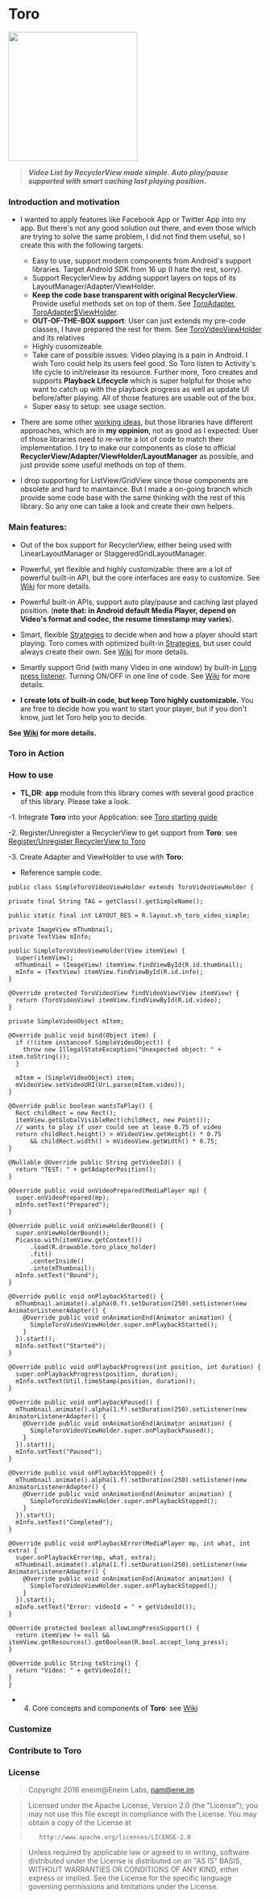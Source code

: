 # Toro

<img src="https://github.com/eneim/Toro/blob/master/art/web_hi_res_512.png" width="256">


> ***Video List by RecyclerView made simple. Auto play/pause supported with smart caching last playing position.***

### Introduction and motivation

- I wanted to apply features like Facebook App or Twitter App into my app. But there's not any good solution out there, and even those which are trying to solve the same problem, I did not find them useful, so I create this with the following targets:
  - Easy to use, support modern components from Android's support libraries. Target Android SDK from 16 up (I hate the rest, sorry).
  - Support RecyclerView by adding support layers on tops of its LayoutManager/Adapter/ViewHolder.
  - **Keep the code base transparent with original RecyclerView**. Provide useful methods set on top of them. See [ToroAdapter](https://github.com/eneim/Toro/blob/master/toro/src/main/java/im/ene/lab/toro/ToroAdapter.java), [ToroAdapter$ViewHolder](https://github.com/eneim/Toro/blob/master/toro/src/main/java/im/ene/lab/toro/ToroAdapter.java#L59).
  - **OUT-OF-THE-BOX support**: User can just extends my pre-code classes, I have prepared the rest for them. See [ToroVideoViewHolder]() and its relatives
  - Highly cusomizeable.
  - Take care of possible issues: Video playing is a pain in Android. I wish Toro could help its users feel good. So Toro listen to Activity's life cycle to init/release its resource. Further more, Toro creates and supports **Playback Lifecycle** which is super helpful for those who want to catch up with the playback progress as well as update UI before/after playing. All of those features are usable out of the box.
  - Super easy to setup: see usage section.

- There are some other [working ideas](https://github.com/danylovolokh/VideoPlayerManager), but those libraries have different approaches, which are in **my oppinion**, not as good as I expected: User of those libraries need to re-write a lot of code to match their implementation. I try to make our components as close to official **RecyclerView/Adapter/ViewHolder/LayoutManager** as possible, and just provide some useful methods on top of them. 

- I drop supporting for ListView/GridView since those components are obsolete and hard to maintaince. But I made a on-going branch which provide some code base with the same thinking with the rest of this library. So any one can take a look and create their own helpers.

### Main features:

- Out of the box support for RecyclerView, either being used with LinearLayoutManager or StaggeredGridLayoutManager.

- Powerful, yet flexible and highly customizable: there are a lot of powerful built-in API, but the core interfaces are easy to customize. See [Wiki](https://github.com/eneim/Toro/wiki) for more details.

- Powerful built-in APIs, support auto play/pause and caching last played position. (**note that: in Android default Media Player, depend on Video's format and codec, the resume timestamp may varies**). 

- Smart, flexible [Strategies](https://github.com/eneim/Toro/blob/master/toro/src/main/java/im/ene/lab/toro/ToroStrategy.java) to decide when and how a player should start playing. Toro comes with optimized built-in [Strategies](https://github.com/eneim/Toro/blob/master/toro/src/main/java/im/ene/lab/toro/Toro.java#L516), but user could always create their own. See [Wiki](https://github.com/eneim/Toro/wiki) for more details.

- Smartly support Grid (with many Video in one window) by built-in [Long press listener](https://github.com/eneim/Toro/blob/master/toro/src/main/java/im/ene/lab/toro/Toro.java#L108). Turning ON/OFF in one line of code. See [Wiki](https://github.com/eneim/Toro/wiki) for more details.
 
- **I create lots of built-in code, but keep Toro highly customizable.** You are free to decide how you want to start your player, but if you don't know, just let Toro help you to decide.

**See [Wiki](https://github.com/eneim/Toro/wiki) for more details.**

### Toro in Action

<!--<img src="https://github.com/eneim/Toro/blob/master/art/sample_1.gif" width="180">-->
<!--<img src="https://github.com/eneim/Toro/blob/master/art/sample_2.gif" width="180">-->
<!--<img src="https://github.com/eneim/Toro/blob/master/art/sample_4.gif" width="180">-->
<!--<img src="https://github.com/eneim/Toro/blob/master/art/sample_5.gif" width="180">-->

<!--<img src="https://github.com/eneim/Toro/blob/master/art/sample_3.gif" width="360">-->

### How to use

- **TL,DR**: **app** module from this library comes with several good practice of this library. Please take a look.

-1. Integrate **Toro** into your Application: see [Toro starting guide](https://github.com/eneim/Toro/wiki/1.-Toro-starting-guide)

-2. Register/Unregister a RecyclerView to get support from **Toro**: see [Register/Unregister RecyclerView to Toro](https://github.com/eneim/Toro/wiki/1.-Toro-starting-guide#registerunregister-recyclerview-to-toro)

-3. Create Adapter and ViewHolder to use with **Toro**:
  - Reference sample code: 
  
  ```
  public class SimpleToroVideoViewHolder extends ToroVideoViewHolder {

  private final String TAG = getClass().getSimpleName();

  public static final int LAYOUT_RES = R.layout.vh_toro_video_simple;

  private ImageView mThumbnail;
  private TextView mInfo;

  public SimpleToroVideoViewHolder(View itemView) {
    super(itemView);
    mThumbnail = (ImageView) itemView.findViewById(R.id.thumbnail);
    mInfo = (TextView) itemView.findViewById(R.id.info);
  }

  @Override protected ToroVideoView findVideoView(View itemView) {
    return (ToroVideoView) itemView.findViewById(R.id.video);
  }

  private SimpleVideoObject mItem;

  @Override public void bind(Object item) {
    if (!(item instanceof SimpleVideoObject)) {
      throw new IllegalStateException("Unexpected object: " + item.toString());
    }

    mItem = (SimpleVideoObject) item;
    mVideoView.setVideoURI(Uri.parse(mItem.video));
  }

  @Override public boolean wantsToPlay() {
    Rect childRect = new Rect();
    itemView.getGlobalVisibleRect(childRect, new Point());
    // wants to play if user could see at lease 0.75 of video
    return childRect.height() > mVideoView.getHeight() * 0.75
        && childRect.width() > mVideoView.getWidth() * 0.75;
  }

  @Nullable @Override public String getVideoId() {
    return "TEST: " + getAdapterPosition();
  }

  @Override public void onVideoPrepared(MediaPlayer mp) {
    super.onVideoPrepared(mp);
    mInfo.setText("Prepared");
  }

  @Override public void onViewHolderBound() {
    super.onViewHolderBound();
    Picasso.with(itemView.getContext())
        .load(R.drawable.toro_place_holder)
        .fit()
        .centerInside()
        .into(mThumbnail);
    mInfo.setText("Bound");
  }

  @Override public void onPlaybackStarted() {
    mThumbnail.animate().alpha(0.f).setDuration(250).setListener(new AnimatorListenerAdapter() {
      @Override public void onAnimationEnd(Animator animation) {
        SimpleToroVideoViewHolder.super.onPlaybackStarted();
      }
    }).start();
    mInfo.setText("Started");
  }

  @Override public void onPlaybackProgress(int position, int duration) {
    super.onPlaybackProgress(position, duration);
    mInfo.setText(Util.timeStamp(position, duration));
  }

  @Override public void onPlaybackPaused() {
    mThumbnail.animate().alpha(1.f).setDuration(250).setListener(new AnimatorListenerAdapter() {
      @Override public void onAnimationEnd(Animator animation) {
        SimpleToroVideoViewHolder.super.onPlaybackPaused();
      }
    }).start();
    mInfo.setText("Paused");
  }

  @Override public void onPlaybackStopped() {
    mThumbnail.animate().alpha(1.f).setDuration(250).setListener(new AnimatorListenerAdapter() {
      @Override public void onAnimationEnd(Animator animation) {
        SimpleToroVideoViewHolder.super.onPlaybackStopped();
      }
    }).start();
    mInfo.setText("Completed");
  }

  @Override public void onPlaybackError(MediaPlayer mp, int what, int extra) {
    super.onPlaybackError(mp, what, extra);
    mThumbnail.animate().alpha(1.f).setDuration(250).setListener(new AnimatorListenerAdapter() {
      @Override public void onAnimationEnd(Animator animation) {
        SimpleToroVideoViewHolder.super.onPlaybackStopped();
      }
    }).start();
    mInfo.setText("Error: videoId = " + getVideoId());
  }

  @Override protected boolean allowLongPressSupport() {
    return itemView != null && itemView.getResources().getBoolean(R.bool.accept_long_press);
  }

  @Override public String toString() {
    return "Video: " + getVideoId();
  }
}
```

- 4. Core concepts and components of **Toro**: see [Wiki](https://github.com/eneim/Toro/wiki)

### Customize

### Contribute to Toro

### License

> Copyright 2016 eneim@Eneim Labs, nam@ene.im

> Licensed under the Apache License, Version 2.0 (the "License"); 
> you may not use this file except in compliance with the License.
> You may obtain a copy of the License at
 
>        http://www.apache.org/licenses/LICENSE-2.0
       
> Unless required by applicable law or agreed to in writing, software
> distributed under the License is distributed on an "AS IS" BASIS,
> WITHOUT WARRANTIES OR CONDITIONS OF ANY KIND, either express or implied.
> See the License for the specific language governing permissions and
> limitations under the License.
